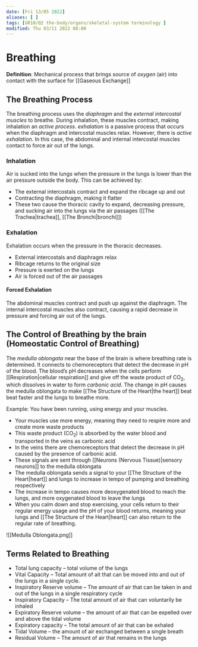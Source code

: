 ```yaml
---
date: [Fri 13/05 2022]
aliases: [ ]
tags: [GR10/Q2 the-body/organs/skeletal-system terminology ]
modified: Thu 03/11 2022 08:00
---
```

# Breathing
**Definition**: Mechanical process that brings source of *oxygen*  (air) into contact with the surface for [[Gaseous Exchange]]

## The Breathing Process
The breathing process uses the *diaphragm* and the *external intercostal muscles* to breathe. 
During inhalation, these muscles contract, making inhalation an *active process*. 
*exhalation* is a passive process that occurs when the diaphragm and intercostal muscles relax. However, there is *active exhalation*. In this case, the abdominal and internal intercostal muscles contact to force air out of the lungs. 

### Inhalation
Air is sucked into the lungs when the pressure in the lungs is lower than the air pressure outside the body. This can be achieved by:
- The external intercostals contract and expand the ribcage up and out
- Contracting the diaphragm, making it flatter
- These two cause the thoracic cavity to expand, decreasing pressure, and sucking air into the lungs via the  air passages ([[The Trachea|trachea]], [[The Bronchi|bronchi]])

### Exhalation
Exhalation occurs when the pressure in the thoracic decreases. 
- External intercostals and diaphragm relax
- Ribcage returns to the original size
- Pressure is exerted on the lungs
- Air is forced out of the air passages

#### Forced Exhalation
The abdominal muscles contract and push up against the diaphragm. The internal intercostal muscles also contract, causing a rapid decrease in pressure and forcing air out of the lungs. 

## The Control of Breathing by the brain (Homeostatic Control of Breathing)
The *medulla oblongata* near the base of the brain is where breathing rate is determined. It connects to chemoreceptors that detect the decrease in pH of the blood. The blood’s pH decreases when the cells perform [[Respiration|cellular respiration]] and give off the waste product of CO<sub>2</sub>, which dissolves in water to form *carbonic acid*. The change in pH causes the medulla oblongata to make [[The Structure of the Heart|the heart]] beat beat faster and the lungs to breathe more. 

Example:
You have been running, using energy and your muscles.
- Your muscles use more energy, meaning they need to respire more and create more waste products
- This waste product (CO<sub>2</sub>) is absorbed by the water blood and transported in the veins as carbonic acid
- In the veins there are chemoreceptors that detect the decrease in pH caused by the presence of carbonic acid. 
- These signals are sent through [[Neurons (Nervous Tissue)|sensory neurons]] to the medulla oblongata
- The medulla oblongata sends a signal to your [[The Structure of the Heart|heart]] and lungs to increase in tempo of pumping and breathing respectively
- The increase in tempo causes more deoxygenated blood to reach the lungs, and more oxygenated blood to leave the lungs
- When you calm down and stop exercising, your cells return to their regular energy usage and the pH of your blood returns, meaning your lungs and [[The Structure of the Heart|heart]] can also return to the regular rate of breathing. 

![[Medulla Oblongata.png]]

## Terms Related to Breathing
- Total lung capacity – total volume of the lungs
- Vital Capacity – Total amount of ait that can be moved into and out of the lungs in a single cycle. 
- Inspiratory Reserve volume – The amount of air that can be taken in and out of the lungs in a single respiratory cycle
- Inspiratory Capacity – The total amount of air that can voluntarily be inhaled
- Expiratory Reserve volume – the amount of air that can be expelled over and above the tidal volume
- Expiratory capacity – The total amount of air that can be exhaled
- Tidal Volume – the amount of air exchanged between a single breath
- Residual Volume – The amount of air that remains in the lungs

